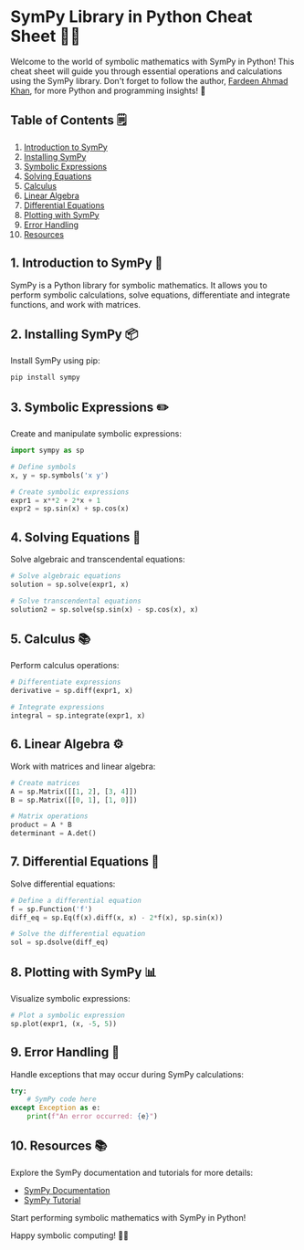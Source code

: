 # SymPy Library in Python Cheat Sheet 🚀📝

Welcome to the world of symbolic mathematics with SymPy in Python! This cheat sheet will guide you through essential operations and calculations using the SymPy library. Don't forget to follow the author, [Fardeen Ahmad Khan](https://github.com/I-Fardeen), for more Python and programming insights! 🙌

## Table of Contents 🗒️

1. [Introduction to SymPy](#introduction-to-sympy)
2. [Installing SymPy](#installing-sympy)
3. [Symbolic Expressions](#symbolic-expressions)
4. [Solving Equations](#solving-equations)
5. [Calculus](#calculus)
6. [Linear Algebra](#linear-algebra)
7. [Differential Equations](#differential-equations)
8. [Plotting with SymPy](#plotting-with-sympy)
9. [Error Handling](#error-handling)
10. [Resources](#resources)

## 1. Introduction to SymPy 📝

SymPy is a Python library for symbolic mathematics. It allows you to perform symbolic calculations, solve equations, differentiate and integrate functions, and work with matrices.

## 2. Installing SymPy 📦

Install SymPy using pip:

```python
pip install sympy
```

## 3. Symbolic Expressions ✏️

Create and manipulate symbolic expressions:

```python
import sympy as sp

# Define symbols
x, y = sp.symbols('x y')

# Create symbolic expressions
expr1 = x**2 + 2*x + 1
expr2 = sp.sin(x) + sp.cos(x)
```

## 4. Solving Equations 🧮

Solve algebraic and transcendental equations:

```python
# Solve algebraic equations
solution = sp.solve(expr1, x)

# Solve transcendental equations
solution2 = sp.solve(sp.sin(x) - sp.cos(x), x)
```

## 5. Calculus 📚

Perform calculus operations:

```python
# Differentiate expressions
derivative = sp.diff(expr1, x)

# Integrate expressions
integral = sp.integrate(expr1, x)
```

## 6. Linear Algebra ⚙️

Work with matrices and linear algebra:

```python
# Create matrices
A = sp.Matrix([[1, 2], [3, 4]])
B = sp.Matrix([[0, 1], [1, 0]])

# Matrix operations
product = A * B
determinant = A.det()
```

## 7. Differential Equations 📖

Solve differential equations:

```python
# Define a differential equation
f = sp.Function('f')
diff_eq = sp.Eq(f(x).diff(x, x) - 2*f(x), sp.sin(x))

# Solve the differential equation
sol = sp.dsolve(diff_eq)
```

## 8. Plotting with SymPy 📊

Visualize symbolic expressions:

```python
# Plot a symbolic expression
sp.plot(expr1, (x, -5, 5))
```

## 9. Error Handling 🐞

Handle exceptions that may occur during SymPy calculations:

```python
try:
    # SymPy code here
except Exception as e:
    print(f"An error occurred: {e}")
```

## 10. Resources 📚

Explore the SymPy documentation and tutorials for more details:

- [SymPy Documentation](https://docs.sympy.org/latest/index.html)
- [SymPy Tutorial](https://docs.sympy.org/latest/tutorial/index.html)

Start performing symbolic mathematics with SymPy in Python!

Happy symbolic computing! 🚀📝
